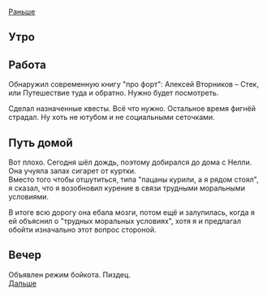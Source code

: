 [Раньше](2021.06.28.md)
## Утро
## Работа
Обнаружил современную книгу "про форт": Алексей Вторников – Стек, или Путешествие туда и обратно. Нужно будет посмотреть.

Сделал назначенные квесты. Всё что нужно. Остальное время фигнёй страдал. Ну хоть не ютубом и не социальными сеточками.
## Путь домой
Вот плохо. Сегодня шёл дождь, поэтому добирался до дома с Нелли.
Она учуяла запах сигарет от куртки.  
Вместо того чтобы отшутиться, типа "пацаны курили, а я рядом стоял", я сказал, что я возобновил курение в связи трудными моральными условиями.

В итоге всю дорогу она ебала мозги, потом ещё и залупилась, когда я ей объяснил о "трудных моральных условиях", хотя я и предлагал обойти изначально этот вопрос стороной.
## Вечер
Объявлен режим бойкота. Пиздец.  
[Дальше](2021.06.30.md)